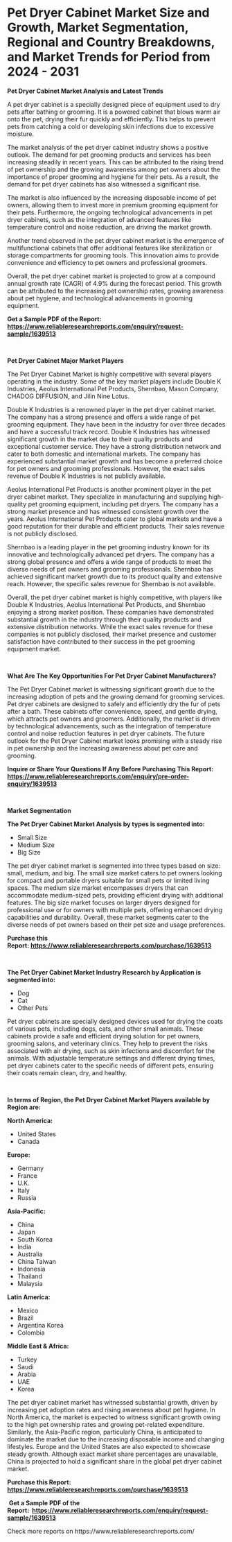 <p><h1>Pet Dryer Cabinet Market Size and Growth, Market Segmentation, Regional and Country Breakdowns, and Market Trends for Period from 2024 -  2031</h1></p><p><strong>Pet Dryer Cabinet Market Analysis and Latest Trends</strong></p>
<p><p>A pet dryer cabinet is a specially designed piece of equipment used to dry pets after bathing or grooming. It is a powered cabinet that blows warm air onto the pet, drying their fur quickly and efficiently. This helps to prevent pets from catching a cold or developing skin infections due to excessive moisture.</p><p>The market analysis of the pet dryer cabinet industry shows a positive outlook. The demand for pet grooming products and services has been increasing steadily in recent years. This can be attributed to the rising trend of pet ownership and the growing awareness among pet owners about the importance of proper grooming and hygiene for their pets. As a result, the demand for pet dryer cabinets has also witnessed a significant rise.</p><p>The market is also influenced by the increasing disposable income of pet owners, allowing them to invest more in premium grooming equipment for their pets. Furthermore, the ongoing technological advancements in pet dryer cabinets, such as the integration of advanced features like temperature control and noise reduction, are driving the market growth.</p><p>Another trend observed in the pet dryer cabinet market is the emergence of multifunctional cabinets that offer additional features like sterilization or storage compartments for grooming tools. This innovation aims to provide convenience and efficiency to pet owners and professional groomers.</p><p>Overall, the pet dryer cabinet market is projected to grow at a compound annual growth rate (CAGR) of 4.9% during the forecast period. This growth can be attributed to the increasing pet ownership rates, growing awareness about pet hygiene, and technological advancements in grooming equipment.</p></p>
<p><strong>Get a Sample PDF of the Report:&nbsp; <a href="https://www.reliableresearchreports.com/enquiry/request-sample/1639513">https://www.reliableresearchreports.com/enquiry/request-sample/1639513</a></strong></p>
<p>&nbsp;</p>
<p><strong>Pet Dryer Cabinet Major Market Players</strong></p>
<p><p>The Pet Dryer Cabinet Market is highly competitive with several players operating in the industry. Some of the key market players include Double K Industries, Aeolus International Pet Products, Shernbao, Mason Company, CHADOG DIFFUSION, and Jilin Nine Lotus.</p><p>Double K Industries is a renowned player in the pet dryer cabinet market. The company has a strong presence and offers a wide range of pet grooming equipment. They have been in the industry for over three decades and have a successful track record. Double K Industries has witnessed significant growth in the market due to their quality products and exceptional customer service. They have a strong distribution network and cater to both domestic and international markets. The company has experienced substantial market growth and has become a preferred choice for pet owners and grooming professionals. However, the exact sales revenue of Double K Industries is not publicly available.</p><p>Aeolus International Pet Products is another prominent player in the pet dryer cabinet market. They specialize in manufacturing and supplying high-quality pet grooming equipment, including pet dryers. The company has a strong market presence and has witnessed consistent growth over the years. Aeolus International Pet Products cater to global markets and have a good reputation for their durable and efficient products. Their sales revenue is not publicly disclosed.</p><p>Shernbao is a leading player in the pet grooming industry known for its innovative and technologically advanced pet dryers. The company has a strong global presence and offers a wide range of products to meet the diverse needs of pet owners and grooming professionals. Shernbao has achieved significant market growth due to its product quality and extensive reach. However, the specific sales revenue for Shernbao is not available.</p><p>Overall, the pet dryer cabinet market is highly competitive, with players like Double K Industries, Aeolus International Pet Products, and Shernbao enjoying a strong market position. These companies have demonstrated substantial growth in the industry through their quality products and extensive distribution networks. While the exact sales revenue for these companies is not publicly disclosed, their market presence and customer satisfaction have contributed to their success in the pet grooming equipment market.</p></p>
<p>&nbsp;</p>
<p><strong>What Are The Key Opportunities For Pet Dryer Cabinet Manufacturers?</strong></p>
<p><p>The Pet Dryer Cabinet market is witnessing significant growth due to the increasing adoption of pets and the growing demand for grooming services. Pet dryer cabinets are designed to safely and efficiently dry the fur of pets after a bath. These cabinets offer convenience, speed, and gentle drying, which attracts pet owners and groomers. Additionally, the market is driven by technological advancements, such as the integration of temperature control and noise reduction features in pet dryer cabinets. The future outlook for the Pet Dryer Cabinet market looks promising with a steady rise in pet ownership and the increasing awareness about pet care and grooming.</p></p>
<p><strong>Inquire or Share Your Questions If Any Before Purchasing This Report: <a href="https://www.reliableresearchreports.com/enquiry/pre-order-enquiry/1639513">https://www.reliableresearchreports.com/enquiry/pre-order-enquiry/1639513</a></strong></p>
<p>&nbsp;</p>
<p><strong>Market Segmentation</strong></p>
<p><strong>The Pet Dryer Cabinet Market Analysis by types is segmented into:</strong></p>
<p><ul><li>Small Size</li><li>Medium Size</li><li>Big Size</li></ul></p>
<p><p>The pet dryer cabinet market is segmented into three types based on size: small, medium, and big. The small size market caters to pet owners looking for compact and portable dryers suitable for small pets or limited living spaces. The medium size market encompasses dryers that can accommodate medium-sized pets, providing efficient drying with additional features. The big size market focuses on larger dryers designed for professional use or for owners with multiple pets, offering enhanced drying capabilities and durability. Overall, these market segments cater to the diverse needs of pet owners based on their pet size and usage preferences.</p></p>
<p><strong>Purchase this Report:&nbsp;<a href="https://www.reliableresearchreports.com/purchase/1639513">https://www.reliableresearchreports.com/purchase/1639513</a></strong></p>
<p>&nbsp;</p>
<p><strong>The Pet Dryer Cabinet Market Industry Research by Application is segmented into:</strong></p>
<p><ul><li>Dog</li><li>Cat</li><li>Other Pets</li></ul></p>
<p><p>Pet dryer cabinets are specially designed devices used for drying the coats of various pets, including dogs, cats, and other small animals. These cabinets provide a safe and efficient drying solution for pet owners, grooming salons, and veterinary clinics. They help to prevent the risks associated with air drying, such as skin infections and discomfort for the animals. With adjustable temperature settings and different drying times, pet dryer cabinets cater to the specific needs of different pets, ensuring their coats remain clean, dry, and healthy.</p></p>
<p>&nbsp;</p>
<p><strong>In terms of Region, the Pet Dryer Cabinet Market Players available by Region are:</strong></p>
<p>
    <p> <strong> North America: </strong>
        <ul>
            <li>United States</li>
            <li>Canada</li>
        </ul>
        </p> 
    <p> <strong> Europe: </strong>
        <ul>
            <li>Germany</li>
            <li>France</li>
            <li>U.K.</li>
            <li>Italy</li>
            <li>Russia</li>
        </ul>
        </p> 
    <p> <strong> Asia-Pacific: </strong>
        <ul>
            <li>China</li>
            <li>Japan</li>
            <li>South Korea</li>
            <li>India</li>
            <li>Australia</li>
            <li>China Taiwan</li>
            <li>Indonesia</li>
            <li>Thailand</li>
            <li>Malaysia</li>
        </ul>
        </p> 
    <p> <strong> Latin America: </strong>
        <ul>
            <li>Mexico</li>
            <li>Brazil</li>
            <li>Argentina Korea</li>
            <li>Colombia</li>
        </ul>
        </p> 
    <p> <strong> Middle East & Africa: </strong>
        <ul>
            <li>Turkey</li>
            <li>Saudi</li>
            <li>Arabia</li>
            <li>UAE</li>
            <li>Korea</li>
        </ul>
    </p>
    </p>
<p><p>The pet dryer cabinet market has witnessed substantial growth, driven by increasing pet adoption rates and rising awareness about pet hygiene. In North America, the market is expected to witness significant growth owing to the high pet ownership rates and growing pet-related expenditure. Similarly, the Asia-Pacific region, particularly China, is anticipated to dominate the market due to the increasing disposable income and changing lifestyles. Europe and the United States are also expected to showcase steady growth. Although exact market share percentages are unavailable, China is projected to hold a significant share in the global pet dryer cabinet market.</p></p>
<p><strong>Purchase this Report: <a href="https://www.reliableresearchreports.com/purchase/1639513">https://www.reliableresearchreports.com/purchase/1639513</a></strong></p>
<p>&nbsp;<strong>Get a Sample PDF of the Report:&nbsp;&nbsp;<a href="https://www.reliableresearchreports.com/enquiry/request-sample/1639513">https://www.reliableresearchreports.com/enquiry/request-sample/1639513</a></strong></p>
<p><strong></strong></p>
<p>Check more reports on https://www.reliableresearchreports.com/</p>